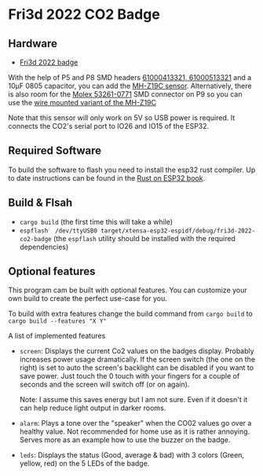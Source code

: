 # Fri3d 2022 CO2 Badge

## Hardware

* [Fri3d 2022 badge](https://github.com/Fri3dCamp/badge-2020)

With the help of P5 and P8 SMD headers [61000413321, 61000513321]( https://www.we-online.com/catalog/en/PHD_2_54_SMT_SOCKET_HEADER_6100XXXXX21) and a 10µF 0805 capacitor, you can add the [MH-Z19C sensor]( https://www.reichelt.com/be/nl/infrarood-co2-sensor-mh-z19c-pin-header-rm-2-54-co2-mh-z19c-ph-p297320.html). Alternatively, there is also room for the [Molex 
53261-0771](https://www.molex.com/molex/products/part-detail/pcb_headers/0532610771) SMD connector on P9 so you can use the [wire mounted variant of the MH-Z19C]( https://www.tinytronics.nl/shop/en/sensors/air/gas/winsen-mh-z19c-co2-sensor-with-cable)

Note that this sensor will only work on 5V so USB power is required. It connects the CO2's serial port to IO26 and IO15 of the ESP32.

## Required Software

To build the software to flash you need to install the esp32 rust compiler. Up to date instructions can be found in the [Rust on ESP32 book](https://esp-rs.github.io/book/dependencies/index.html).

## Build & Flsah

* `cargo build` (the first time this will take a while)
* `espflash  /dev/ttyUSB0 target/xtensa-esp32-espidf/debug/fri3d-2022-co2-badge` (the `espflash` utility should be installed with the required dependencies)

## Optional features

This program cam be built with optional features.
You can customize your own build to create the perfect use-case for you.

To build with extra features change the build command from `cargo build` to `cargo build --features "X Y"`

A list of implemented features

* `screen`: Displays the current Co2 values on the badges display. Probably increases power usage dramatically.
   If the screen switch (the one on the right) is set to auto the screen's backlight can be disabled if you want to save power.
   Just touch the 0 touch with your fingers for a couple of seconds and the screen will switch off (or on again).

   Note: I assume this saves energy but I am not sure. Even if it doesn't it can help reduce light output in darker rooms.
* `alarm`: Plays a tone over the "speaker" when the CO02 values go over a healthy value. Not recommended for home use as it is rather annoying. Serves more as an example how to use the buzzer on the badge. 
* `leds`: Displays the status (Good, average & bad) with 3 colors (Green, yellow, red) on the 5 LEDs of the badge.
